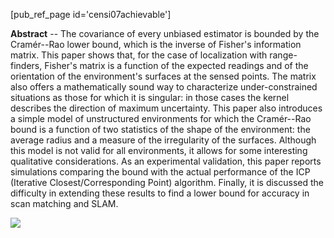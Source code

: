 <!-- ---
title: On achievable accuracy for range finder localization
PURL: https://purl.org/censi/2006/accuracy
Date: 2007-01-28
orderInfo: -3
description: "Presents the Cram&eacute;r--Rao lower bound for range-finder sensors"
linkAttrs:
   :link_text: CRB for range sensors
--- -->

[pub_ref_page id='censi07achievable']
<!--
- A. Censi, "*On achievable accuracy for range finder localization*", ICRA'07

   * Final version ([PDF, 352KB][pdf-final])
   * Slides ([PDF, 214KB][slides])
 -->
**Abstract** -- The covariance of every unbiased estimator is bounded by the Cram&eacute;r--Rao lower bound, which is the inverse of Fisher's information matrix. This paper shows that, for the case of localization with range-finders, Fisher's matrix is a function of the expected readings and of the orientation of the environment's surfaces at the sensed points. The matrix also offers a mathematically sound way to characterize under-constrained situations as those for which it is singular: in those cases the kernel describes the direction of maximum uncertainty. This paper also introduces a simple model of unstructured environments for which the Cram&eacute;r--Rao bound is a function of two statistics of the shape of the environment: the average radius and a measure of the irregularity of the surfaces. Although this model is not valid for all environments, it allows for some interesting qualitative considerations. As an experimental validation, this paper reports simulations comparing the bound with the actual performance of the ICP (Iterative Closest/Corresponding Point) algorithm. Finally, it is discussed the difficulty in extending these results to find a lower bound for accuracy in scan matching and SLAM.

<!--
<pre class="bib bib2">
@inproceedings{censi07accuracy,
    author = {Andrea Censi},
    title = {On achievable accuracy
             for range-finder localization},
    booktitle = {Proceedings of the {IEEE} International Conference
               on Robotics and Automation ({ICRA})},
    address = {Rome, Italy},
    year = {2007}, month = April,
    pages = {4170--4175},
    doi = {10.1109/ROBOT.2007.364120},
    issn = {1050-4729},
    url = { https://purl.org/censi/2006/accuracy}
}
</pre> -->


<img src="/media/paper-icons/censi07achievable-big.png"/>


[pdf]: https://censi.science/pub/research/2007-icra-accuracy-draft.pdf
[pdf-final]:  https://censi.science/pub/research/2007-icra-accuracy.pdf
[slides]:  https://censi.science/pub/research/2007-icra-accuracy-slides.pdf
